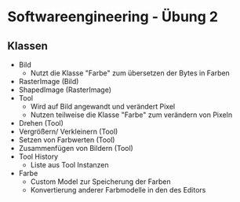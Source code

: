 # Softwareengineering - Übung 2

## Klassen
- Bild
  - Nutzt die Klasse "Farbe" zum übersetzen der Bytes in Farben
- RasterImage (Bild)
- ShapedImage (RasterImage)
- Tool
  - Wird auf Bild angewandt und verändert Pixel
  - Nutzen teilweise die Klasse "Farbe" zum verändern von Pixeln
- Drehen (Tool)
- Vergrößern/ Verkleinern (Tool)
- Setzen von Farbwerten (Tool)
- Zusammenfügen von Bildern (Tool)
- Tool History
  - Liste aus Tool Instanzen
- Farbe
  - Custom Model zur Speicherung der Farben
  - Konvertierung anderer Farbmodelle in den des Editors
